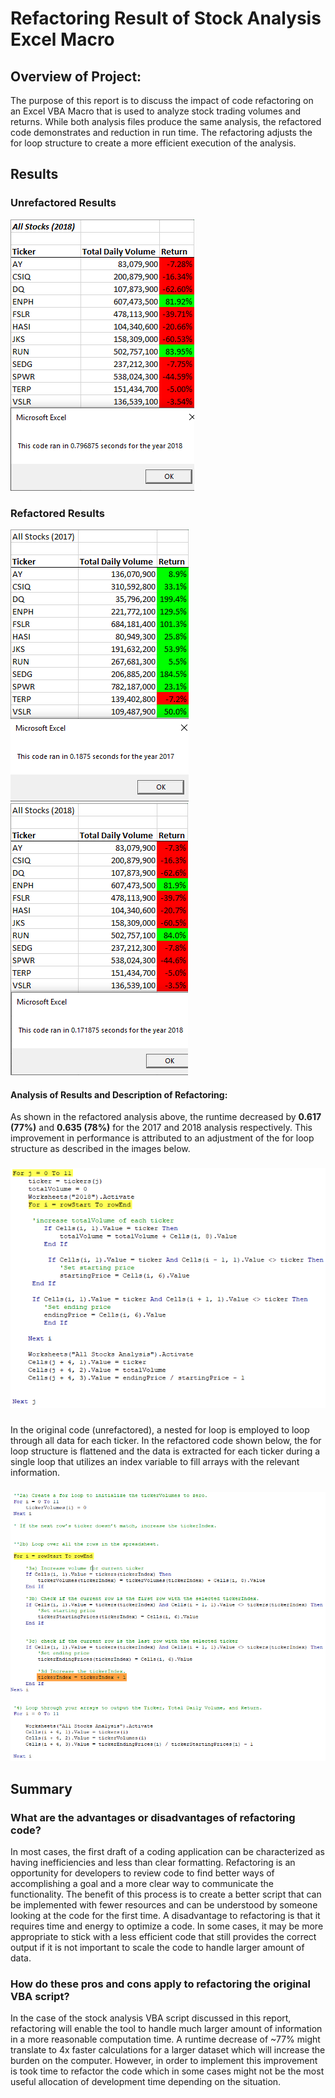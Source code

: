 # Refactoring Result of Stock Analysis Excel Macro

## **Overview of Project:** 
The purpose of this report is to discuss the impact of code refactoring on an Excel VBA Macro that is used to analyze stock trading volumes and returns. While both analysis files produce the same analysis, the refactored code demonstrates and reduction in run time. The refactoring adjusts the for loop structure to create a more efficient execution of the analysis.

## Results
### Unrefactored Results

![Unrefactored 2018 Analysis](https://github.com/zborglin/stock-analysis/blob/master/Resources/VBA_Challenge_2018_unrefactored.png)

### Refactored Results
![Refactored 2017 Analysis](https://github.com/zborglin/stock-analysis/blob/master/Resources/VBA_Challenge_2017.png)
![Refactored 2018 Analysis](https://github.com/zborglin/stock-analysis/blob/master/Resources/VBA_Challenge_2018.png)
#### **Analysis of Results and Description of Refactoring:** 
As shown in the refactored analysis above, the runtime decreased by **0.617 (77%)** and **0.635 (78%)** for the 2017 and 2018 analysis respectively. This improvement in performance is attributed to an adjustment of the for loop structure as described in the images below.
###
![Unrefactored Code](https://github.com/zborglin/stock-analysis/blob/master/Resources/Unrefactored_Code.png)
###
In the original code (unrefactored), a nested for loop is employed to loop through all data for each ticker. In the refactored code shown below, the for loop structure is flattened and the data is extracted for each ticker during a single loop that utilizes an index variable to fill arrays with the relevant information.
###
![Refactored Code](https://github.com/zborglin/stock-analysis/blob/master/Resources/Refactored_Code.png)

## Summary
### What are the advantages or disadvantages of refactoring code?
In most cases, the first draft of a coding application can be characterized as having inefficiencies and less than clear formatting. Refactoring is an opportunity for developers to review code to find better ways of accomplishing a goal and a more clear way to communicate the functionality. The benefit of this process is to create a better script that can be implemented with fewer resources and can be understood by someone looking at the code for the first time. A disadvantage to refactoring is that it requires time and energy to optimize a code. In some cases, it may be more appropriate to stick with a less efficient code that still provides the correct output if it is not important to scale the code to handle larger amount of data. 
 
### How do these pros and cons apply to refactoring the original VBA script?
In the case of the stock analysis VBA script discussed in this report, refactoring will enable the tool to handle much larger amount of information in a more reasonable computation time. A runtime decrease of ~77% might translate to 4x faster calculations for a larger dataset which will increase the burden on the computer. However, in order to implement this improvement is took time to refactor the code which in some cases might not be the most useful allocation of development time depending on the situation.
